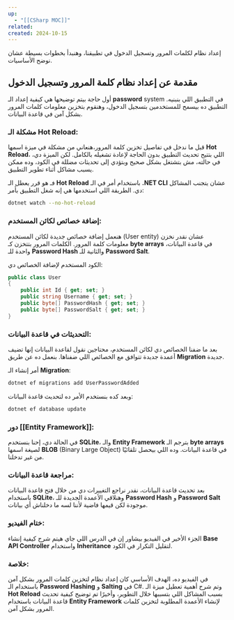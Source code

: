 ```yaml
---
up:
  - "[[CSharp MOC]]"
related: 
created: 2024-10-15
---
```

إعداد نظام لكلمات المرور وتسجيل الدخول في تطبيقنا، وهنبدأ بخطوات بسيطة عشان نوضح الأساسيات. 
## مقدمة عن إعداد نظام كلمة المرور وتسجيل الدخول
أول حاجة بيتم توضيحها هي كيفية إعداد الـ **password** system في التطبيق اللي بنبنيه. التطبيق ده بيسمح للمستخدمين بتسجيل الدخول، وهنقوم بتخزين معلومات كلمات المرور بشكل آمن في قاعدة البيانات. 

### مشكلة الـ Hot Reload:
قبل ما ندخل في تفاصيل تخزين كلمة المرور،هنعاني من مشكلة في ميزة اسمها **Hot Reload**، اللي بتتيح تحديث التطبيق بدون الحاجة لإعادة تشغيله بالكامل. 
لكن الميزة دي، في حالته، مش بتشتغل بشكل صحيح وبتؤدي إلى تحديثات مضللة في الكود، وده ممكن يسبب مشاكل أثناء تطوير التطبيق.

فـ هو قرر يعطل الـ **Hot Reload** باستخدام أمر في الـ **.NET CLI** عشان يتجنب المشاكل دي. الطريقة اللي استخدمها هي إنه شغل التطبيق بأمر:
```bash
dotnet watch --no-hot-reload
```

### إضافة خصائص لكائن المستخدم:
هنعمل إضافة خصائص جديدة لكائن المستخدم (User entity) عشان نقدر نخزن معلومات كلمة المرور. 
الكلمات المرور بتتخزن كـ **byte arrays** في قاعدة البيانات، واحدة للـ **Password Hash** والثانية للـ **Password Salt**.

الكود المستخدم لإضافة الخصائص دي:
```csharp
public class User
{
    public int Id { get; set; }
    public string Username { get; set; }
    public byte[] PasswordHash { get; set; }
    public byte[] PasswordSalt { get; set; }
}
```

### التحديثات في قاعدة البيانات:
بعد ما ضفنا الخصائص دي لكائن المستخدم، محتاجين نقول لقاعدة البيانات إنها تضيف أعمدة جديدة تتوافق مع الخصائص اللي ضفناها. 
بنعمل ده عن طريق **Migration** جديدة.

أمر إنشاء الـ **Migration**:
```bash
dotnet ef migrations add UserPasswordAdded
```

وبعد كده بنستخدم الأمر ده لتحديث قاعدة البيانات:
```bash
dotnet ef database update
```

### دور [[Entity Framework]]:
في الحالة دي، إحنا بنستخدم **SQLite**، والـ **Entity Framework** بترجم الـ **byte arrays** لصيغة اسمها **BLOB** (Binary Large Object) في قاعدة البيانات. 
وده اللي بيحصل تلقائيًا من غير تدخلنا.

### مراجعة قاعدة البيانات:
بعد تحديث قاعدة البيانات، نقدر نراجع التغييرات دي من خلال فتح قاعدة البيانات باستخدام **SQLite**، وهنلاقي الأعمدة الجديدة للـ **Password Hash** و **Password Salt** موجودة لكن قيمها فاضية لأننا لسه ما دخلناش أي بيانات.

### ختام الفيديو:
الجزء الأخير في الفيديو بيشاور إن في الدرس اللي جاي هيتم شرح كيفية إنشاء **Base API Controller** واستخدام **Inheritance** لتقليل التكرار في الكود.

### خلاصة:
في الفيديو ده، الهدف الأساسي كان إعداد نظام لتخزين كلمات المرور بشكل آمن باستخدام الـ **Password Hashing** و **Salting** في C#. وتم شرح أهمية تعطيل ميزة الـ **Hot Reload** بسبب المشاكل اللي بتسببها خلال التطوير، وأخيرًا تم توضيح كيفية تحديث قاعدة البيانات باستخدام **Entity Framework** لإنشاء الأعمدة المطلوبة لتخزين كلمات المرور بشكل آمن.